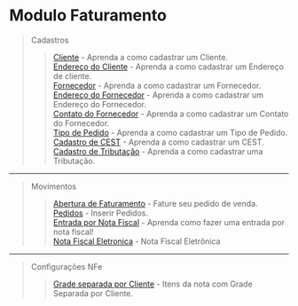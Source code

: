 # Modulo Faturamento

> Cadastros
>> [Cliente](/modulos/faturamento/cadastro/cadastro-cliente.md) - Aprenda a como cadastrar um Cliente.  
>> [Endereço do Cliente](/modulos/faturamento/cadastro/cadastro-cliente/#cadastrando-de-endereco-do-cliente) - Aprenda a como cadastrar um Endereço de cliente.  
>> [Fornecedor](/modulos/faturamento/cadastro/cadastro-fornecedor.md) - Aprenda a como cadastrar um Fornecedor.  
>> [Endereço do Fornecedor](/modulos/faturamento/cadastro/cadastro-fornecedor/#cadastrando-endereco-do-fornecedor) - Aprenda a como cadastrar um Endereço do Fornecedor.   
>> [Contato do Fornecedor](/modulos/faturamento/cadastro/cadastro-fornecedor/#cadastrando-contatos-do-cliente) - Aprenda a como cadastrar um Contato do Fornecedor.  
>> [Tipo de Pedido](/modulos/faturamento/cadastro/cadastro-tipo-pedido.md) - Aprenda a como cadastrar um Tipo de Pedido.  
>> [Cadastro de CEST](/modulos/faturamento/cadastro/cadastro-cest.md) - Aprenda a como cadastrar um CEST.  
>> [Cadastro de Tributação](/modulos/faturamento/cadastro/cadastro-tributacao.md) - Aprenda a como cadastrar uma Tributação.  

---

> Movimentos    
 >> [Abertura de Faturamento](/modulos/faturamento/movimentos/abertura-faturamento.md) - Fature seu pedido de venda.            
 >> [Pedidos](/modulos/faturamento/movimentos/inserir-pedidos/#faturamento) - Inserir Pedidos.     
 >> [Entrada por Nota Fiscal](/modulos/faturamento/movimentos/entrada-por-nota-fiscal/#entrada-por-nota-fiscal) - Aprenda como fazer uma entrada por nota fiscal!    
 >> [Nota Fiscal Eletronica](/modulos/faturamento/movimentos/nota-fiscal-eletronica) - Nota Fiscal Eletrônica 
---

> Configurações NFe
>> [Grade separada por Cliente](/modulos/faturamento/cadastro/cadastro-cliente/#grade-separada-na-nfe-por-cliente) - Itens da nota com Grade Separada por Cliente.